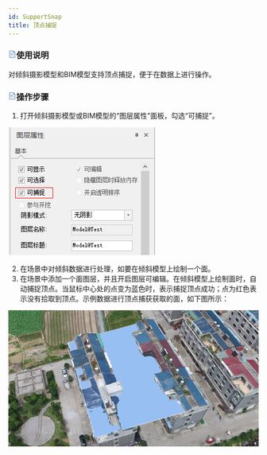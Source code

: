 ```yaml
---
id: SupportSnap
title: 顶点捕捉
---
```

### ![](../../img/read.gif)使用说明

对倾斜摄影模型和BIM模型支持顶点捕捉，便于在数据上进行操作。

### ![](../../img/read.gif)操作步骤

  1. 打开倾斜摄影模型或BIM模型的“图层属性”面板，勾选“可捕捉”。

![](img/LayerProperty.png)  

  2. 在场景中对倾斜数据进行处理，如要在倾斜模型上绘制一个面。
  3. 在场景中添加一个面图层，并且开启图层可编辑。在倾斜模型上绘制面时，自动捕捉顶点。当鼠标中心处的点变为蓝色时，表示捕捉顶点成功；点为红色表示没有拾取到顶点。示例数据进行顶点捕获获取的面，如下图所示：    

![](img/Drawing_Result.png)  




